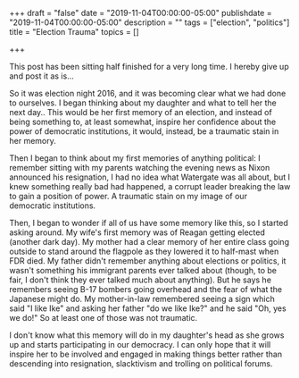 +++
draft = "false"
date = "2019-11-04T00:00:00-05:00"
publishdate = "2019-11-04T00:00:00-05:00"
description = ""
tags = ["election", "politics"]
title = "Election Trauma"
topics = []

+++

This post has been sitting half finished for a very long time.  I hereby give up and post it as is...

So it was election night 2016, and it was becoming clear what we had done to ourselves.  I began thinking about my daughter and what to tell her the next day..  This would be her first memory of an election, and instead of being something to, at least somewhat, inspire her confidence about the power of democratic institutions, it would, instead, be a traumatic stain in her memory.

Then I began to think about my first memories of anything political:  I remember sitting with my parents watching the evening news as Nixon announced his resignation, I had no idea what Watergate was all about, but I knew something really bad had happened, a corrupt leader breaking the law to gain a position of power.  A traumatic stain on my image of our democratic institutions.

Then, I began to wonder if all of us have some memory like this, so I started asking around.  My wife's first memory was of Reagan getting elected (another dark day).  My mother had a clear memory of her entire class going outside to stand around the flagpole as they lowered it to half-mast when FDR died.  My father didn't remember anything about elections or politics, it wasn't something his immigrant parents ever talked about (though, to be fair, I don't think they ever talked much about anything).  But he says he remembers seeing B-17 bombers going overhead and the fear of what the Japanese might do.  My mother-in-law remembered seeing a sign which said "I like Ike" and asking her father "do we like Ike?" and he said "Oh, yes we do!"  So at least one of those was not traumatic.

I don't know what this memory will do in my daughter's head as she grows up and starts participating in our democracy.  I can only hope that it will inspire her to be involved and engaged in making things better rather than descending into resignation, slacktivism and trolling on political forums.
